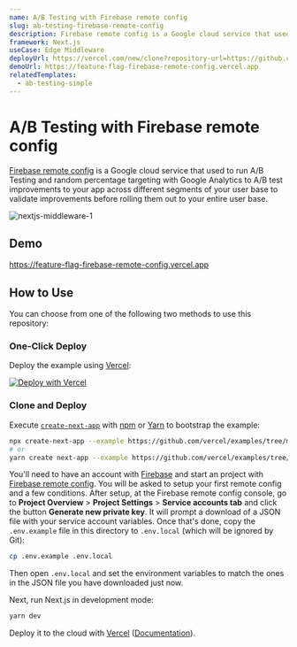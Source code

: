 ```yaml
---
name: A/B Testing with Firebase remote config
slug: ab-testing-firebase-remote-config
description: Firebase remote config is a Google cloud service that used to run A/B Testing and random percentage targeting with Google Analytics to A/B test improvements to your app across different segments of your user base to validate improvements before rolling them out to your entire user base.
framework: Next.js
useCase: Edge Middleware
deployUrl: https://vercel.com/new/clone?repository-url=https://github.com/vercel/examples/tree/main/edge-middleware/feature-flag-firebase-remote-config&env=PRIVATE_KEY_ID,PRIVATE_KEY,CLIENT_EMAIL,CLIENT_ID,AUTH_URI,TOKEN_URI,AUTH_PROVIDER_X509_CERT_URL,CLIENT_X509_CERT_URL&project-name=feature-flag-firebase-remote-config&repository-name=feature-flag-firebase-remote-config
demoUrl: https://feature-flag-firebase-remote-config.vercel.app
relatedTemplates:
  - ab-testing-simple
---
```


# A/B Testing with Firebase remote config

[Firebase remote config](https://firebase.google.com/docs/remote-config) is a Google cloud service that used to run A/B Testing and random percentage targeting with Google Analytics to A/B test improvements to your app across different segments of your user base to validate improvements before rolling them out to your entire user base.

![nextjs-middleware-1](https://user-images.githubusercontent.com/58802811/227773266-77a60e4a-e5ca-45c5-972e-4db7efe62111.jpg)

## Demo

https://feature-flag-firebase-remote-config.vercel.app

## How to Use

You can choose from one of the following two methods to use this repository:

### One-Click Deploy

Deploy the example using [Vercel](https://vercel.com?utm_source=github&utm_medium=readme):

[![Deploy with Vercel](https://vercel.com/button)](https://vercel.com/new/clone?repository-url=https://github.com/vercel/examples/tree/main/edge-middleware/feature-flag-firebase-remote-config&env=PRIVATE_KEY_ID,PRIVATE_KEY,CLIENT_EMAIL,CLIENT_ID,AUTH_URI,TOKEN_URI,AUTH_PROVIDER_X509_CERT_URL,CLIENT_X509_CERT_URL&project-name=feature-flag-firebase-remote-config&repository-name=feature-flag-firebase-remote-config)

### Clone and Deploy

Execute [`create-next-app`](https://github.com/vercel/next.js/tree/canary/packages/create-next-app) with [npm](https://docs.npmjs.com/cli/init) or [Yarn](https://yarnpkg.com/lang/en/docs/cli/create/) to bootstrap the example:

```bash
npx create-next-app --example https://github.com/vercel/examples/tree/main/edge-middleware/feature-flag-firebase-remote-config feature-flag-firebase-remote-config
# or
yarn create next-app --example https://github.com/vercel/examples/tree/main/edge-middleware/feature-flag-firebase-remote-config feature-flag-firebase-remote-config
```

You'll need to have an account with [Firebase](https://firebase.google.com) and start an project with [Firebase remote config](https://firebase.google.com/docs/remote-config). You will be asked to setup your first remote config and a few conditions. After setup, at the Firebase remote config console, go to **Project Overview** > **Project Settings** > **Service accounts tab** and click the button **Generate new private key**. It will prompt a download of a JSON file with your service account variables. Once that's done, copy the `.env.example` file in this directory to `.env.local` (which will be ignored by Git):

```bash
cp .env.example .env.local
```

Then open `.env.local` and set the environment variables to match the ones in the JSON file you have downloaded just now.

Next, run Next.js in development mode:

```bash
yarn dev
```

Deploy it to the cloud with [Vercel](https://vercel.com/new?utm_source=github&utm_medium=readme&utm_campaign=edge-middleware-eap) ([Documentation](https://nextjs.org/docs/deployment)).
